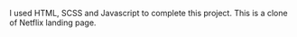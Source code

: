 I used HTML, SCSS and Javascript to complete this project.
This is a clone of Netflix landing page.
